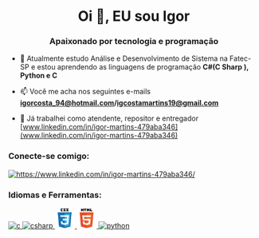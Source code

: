 <h1 align="center">Oi 👋, EU sou Igor</h1>
<h3 align="center">Apaixonado por tecnologia e programação</h3>

- 🌱 Atualmente estudo Análise e Desenvolvimento de Sistema na Fatec-SP  e estou aprendendo as linguagens de programação **C#(C Sharp ), Python e C**

- 📫 Você me acha nos seguintes e-mails **igorcosta_94@hotmail.com/igcostamartins19@gmail.com**

- 📄 Já trabalhei como atendente, repositor e entregador [www.linkedin.com/in/igor-martins-479aba346](www.linkedin.com/in/igor-martins-479aba346)

<h3 align="left"> Conecte-se comigo:</h3>
<p align="left">
<a href="https://www.linkedin.com/in/igor-martins-479aba346/" target="blank"><img align="center" src="https://raw.githubusercontent.com/rahuldkjain/github-profile-readme-generator/master/src/images/icons/Social/linked-in- alt.svg" alt="https://www.linkedin.com/in/igor-martins-479aba346/" height="30" width="40" /></a>
</p>

<h3 align="left">Idiomas e Ferramentas:</h3>
<p align="left"> <a href="https://www.cprogramming.com/" target="_blank" rel="noreferrer"> <img src="https:/ /raw.githubusercontent.com/devicons/devicon/master/icons/c/c-original.svg" alt="c" largura="40" altura="40"/> </a> <a href="https://www.w3schools.com/cs/" target="_blank" rel="noreferrer"> <img src="https://raw.githubusercontent.com/devicons/devicon/master/icons/ csharp/csharp-original.svg" alt="csharp" largura="40" altura="40"/> </a> <a href="https://www.w3schools.com/css/" target=" _blank" rel="noreferrer"> <img src="https://raw.githubusercontent.com/devicons/devicon/master/icons/css3/css3-original-wordmark.svg" alt="css3" width="40 " altura="40"/> </a> <a href="https://www.w3.org/html/" target="_blank" rel="noreferrer"> <img src="https://raw.githubusercontent.com/devicons/devicon/master/icons/html5/html5-original-wordmark.svg" alt="html5" width="40" height ="40"/> </a> <a href="https://www.python.org" target="_blank" rel="noreferrer"> <img src="https://raw.githubusercontent.com /devicons/devicon/master/icons/python/python-original.svg" alt="python" largura="40" altura="40"/> </a> </p>

<!---
- 👋 Hi, I’m @IgorCosta94
- 👀 I’m interested in ...
- 🌱 I’m currently learning ...
- 💞️ I’m looking to collaborate on ...
- 📫 How to reach me ...
- 😄 Pronouns: ...
- ⚡ Fun fact: ...


IgorCosta94/IgorCosta94 is a ✨ special ✨ repository because its `README.md` (this file) appears on your GitHub profile.
You can click the Preview link to take a look at your changes.
--->
